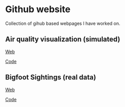 # Github website

Collection of gihub based webpages I have worked on.


## Air quality visualization (simulated)

[Web](https://dsci-554.github.io/project-breathebetter/)

[Code](https://github.com/ambirlanga/BreatheBetter)


## Bigfoot Sightings (real data)

[Web](https://ambirlanga.github.io/DSCI550_BF_Web/)

[Code](https://github.com/ambirlanga/ambirlanga.github.io/tree/main/DSCI550_BF_Web)
